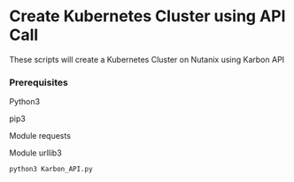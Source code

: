 # Create Kubernetes Cluster using API Call

These scripts will create a Kubernetes Cluster on Nutanix using Karbon API

### Prerequisites

Python3

pip3

Module requests

Module urllib3

```
python3 Karbon_API.py
```
